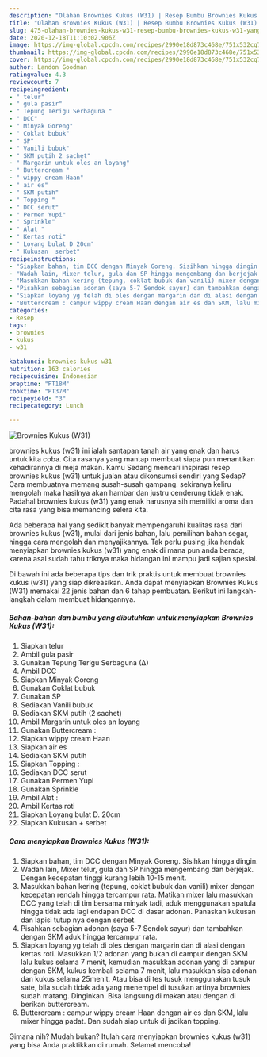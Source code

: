 ```yaml
---
description: "Olahan Brownies Kukus (W31) | Resep Bumbu Brownies Kukus (W31) Yang Enak Dan Mudah"
title: "Olahan Brownies Kukus (W31) | Resep Bumbu Brownies Kukus (W31) Yang Enak Dan Mudah"
slug: 475-olahan-brownies-kukus-w31-resep-bumbu-brownies-kukus-w31-yang-enak-dan-mudah
date: 2020-12-18T11:10:02.906Z
image: https://img-global.cpcdn.com/recipes/2990e18d873c468e/751x532cq70/brownies-kukus-w31-foto-resep-utama.jpg
thumbnail: https://img-global.cpcdn.com/recipes/2990e18d873c468e/751x532cq70/brownies-kukus-w31-foto-resep-utama.jpg
cover: https://img-global.cpcdn.com/recipes/2990e18d873c468e/751x532cq70/brownies-kukus-w31-foto-resep-utama.jpg
author: Landon Goodman
ratingvalue: 4.3
reviewcount: 7
recipeingredient:
- " telur"
- " gula pasir"
- " Tepung Terigu Serbaguna "
- " DCC"
- " Minyak Goreng"
- " Coklat bubuk"
- " SP"
- " Vanili bubuk"
- " SKM putih 2 sachet"
- " Margarin untuk oles an loyang"
- " Buttercream "
- " wippy cream Haan"
- " air es"
- " SKM putih"
- " Topping "
- " DCC serut"
- " Permen Yupi"
- " Sprinkle"
- " Alat "
- " Kertas roti"
- " Loyang bulat D 20cm"
- " Kukusan  serbet"
recipeinstructions:
- "Siapkan bahan, tim DCC dengan Minyak Goreng. Sisihkan hingga dingin."
- "Wadah lain, Mixer telur, gula dan SP hingga mengembang dan berjejak. Dengan kecepatan tinggi kurang lebih 10-15 menit."
- "Masukkan bahan kering (tepung, coklat bubuk dan vanili) mixer dengan kecepatan rendah hingga tercampur rata. Matikan mixer lalu masukkan DCC yang telah di tim bersama minyak tadi, aduk menggunakan spatula hingga tidak ada lagi endapan DCC di dasar adonan. Panaskan kukusan dan lapisi tutup nya dengan serbet."
- "Pisahkan sebagian adonan (saya 5-7 Sendok sayur) dan tambahkan dengan SKM aduk hingga tercampur rata."
- "Siapkan loyang yg telah di oles dengan margarin dan di alasi dengan kertas roti. Masukkan 1/2 adonan yang bukan di campur dengan SKM lalu kukus selama 7 menit, kemudian masukkan adonan yang di campur dengan SKM, kukus kembali selama 7 menit, lalu masukkan sisa adonan dan kukus selama 25menit. Atau bisa di tes tusuk menggunakan tusuk sate, bila sudah tidak ada yang menempel di tusukan artinya brownies sudah matang. Dinginkan. Bisa langsung di makan atau dengan di berikan buttercream."
- "Buttercream : campur wippy cream Haan dengan air es dan SKM, lalu mixer hingga padat. Dan sudah siap untuk di jadikan topping."
categories:
- Resep
tags:
- brownies
- kukus
- w31

katakunci: brownies kukus w31 
nutrition: 163 calories
recipecuisine: Indonesian
preptime: "PT18M"
cooktime: "PT37M"
recipeyield: "3"
recipecategory: Lunch

---
```



![Brownies Kukus (W31)](https://img-global.cpcdn.com/recipes/2990e18d873c468e/751x532cq70/brownies-kukus-w31-foto-resep-utama.jpg)


brownies kukus (w31) ini ialah santapan tanah air yang enak dan harus untuk kita coba. Cita rasanya yang mantap membuat siapa pun menantikan kehadirannya di meja makan.
Kamu Sedang mencari inspirasi resep brownies kukus (w31) untuk jualan atau dikonsumsi sendiri yang Sedap? Cara membuatnya memang susah-susah gampang. sekiranya keliru mengolah maka hasilnya akan hambar dan justru cenderung tidak enak. Padahal brownies kukus (w31) yang enak harusnya sih memiliki aroma dan cita rasa yang bisa memancing selera kita.

Ada beberapa hal yang sedikit banyak mempengaruhi kualitas rasa dari brownies kukus (w31), mulai dari jenis bahan, lalu pemilihan bahan segar, hingga cara mengolah dan menyajikannya. Tak perlu pusing jika hendak menyiapkan brownies kukus (w31) yang enak di mana pun anda berada, karena asal sudah tahu triknya maka hidangan ini mampu jadi sajian spesial.




Di bawah ini ada beberapa tips dan trik praktis untuk membuat brownies kukus (w31) yang siap dikreasikan. Anda dapat menyiapkan Brownies Kukus (W31) memakai 22 jenis bahan dan 6 tahap pembuatan. Berikut ini langkah-langkah dalam membuat hidangannya.

<!--inarticleads1-->

##### Bahan-bahan dan bumbu yang dibutuhkan untuk menyiapkan Brownies Kukus (W31):

1. Siapkan  telur
1. Ambil  gula pasir
1. Gunakan  Tepung Terigu Serbaguna (∆)
1. Ambil  DCC
1. Siapkan  Minyak Goreng
1. Gunakan  Coklat bubuk
1. Gunakan  SP
1. Sediakan  Vanili bubuk
1. Sediakan  SKM putih (2 sachet)
1. Ambil  Margarin untuk oles an loyang
1. Gunakan  Buttercream :
1. Siapkan  wippy cream Haan
1. Siapkan  air es
1. Sediakan  SKM putih
1. Siapkan  Topping :
1. Sediakan  DCC serut
1. Gunakan  Permen Yupi
1. Gunakan  Sprinkle
1. Ambil  Alat :
1. Ambil  Kertas roti
1. Siapkan  Loyang bulat D. 20cm
1. Siapkan  Kukusan + serbet




<!--inarticleads2-->

##### Cara menyiapkan Brownies Kukus (W31):

1. Siapkan bahan, tim DCC dengan Minyak Goreng. Sisihkan hingga dingin.
1. Wadah lain, Mixer telur, gula dan SP hingga mengembang dan berjejak. Dengan kecepatan tinggi kurang lebih 10-15 menit.
1. Masukkan bahan kering (tepung, coklat bubuk dan vanili) mixer dengan kecepatan rendah hingga tercampur rata. Matikan mixer lalu masukkan DCC yang telah di tim bersama minyak tadi, aduk menggunakan spatula hingga tidak ada lagi endapan DCC di dasar adonan. Panaskan kukusan dan lapisi tutup nya dengan serbet.
1. Pisahkan sebagian adonan (saya 5-7 Sendok sayur) dan tambahkan dengan SKM aduk hingga tercampur rata.
1. Siapkan loyang yg telah di oles dengan margarin dan di alasi dengan kertas roti. Masukkan 1/2 adonan yang bukan di campur dengan SKM lalu kukus selama 7 menit, kemudian masukkan adonan yang di campur dengan SKM, kukus kembali selama 7 menit, lalu masukkan sisa adonan dan kukus selama 25menit. Atau bisa di tes tusuk menggunakan tusuk sate, bila sudah tidak ada yang menempel di tusukan artinya brownies sudah matang. Dinginkan. Bisa langsung di makan atau dengan di berikan buttercream.
1. Buttercream : campur wippy cream Haan dengan air es dan SKM, lalu mixer hingga padat. Dan sudah siap untuk di jadikan topping.




Gimana nih? Mudah bukan? Itulah cara menyiapkan brownies kukus (w31) yang bisa Anda praktikkan di rumah. Selamat mencoba!
